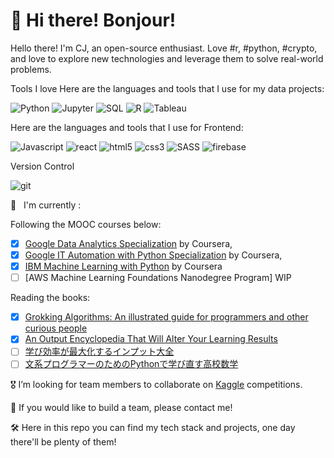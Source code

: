 # 👋 Hi there! Bonjour!
Hello there! I'm CJ, an open-source enthusiast. Love #r, #python, #crypto, and love to explore new technologies and leverage them to solve real-world problems. 

Tools I love
Here are the languages and tools that I use for my data projects: 

![Python](https://img.shields.io/badge/python-blue?&style=flat-square&logo=python&logoColor=white)
![Jupyter](https://img.shields.io/badge/-Jupyter-orange?style=flat-square&logo=jupyter&logoColor=white)
![SQL](https://img.shields.io/badge/-SQL-00758F?style=flat-square&logo=sql&logoColor=F29111)
![R](https://img.shields.io/badge/-R-276DC2?style=flat-square&logo=R)
![Tableau](https://img.shields.io/badge/-Tableau-blue?style=flat-square&logo=tableau&logoColor=white)

Here are the languages and tools that I use for Frontend:

![Javascript](https://img.shields.io/badge/javascript-F7DF1E?&style=flat-square&logo=javascript&logoColor=black)
![react](https://img.shields.io/badge/react-20232a?&style=flat-square&logo=react&logoColor=61DAFB)
![html5](https://img.shields.io/badge/html5-E34F26?&style=flat-square&logo=html5&logoColor=white)
![css3](https://img.shields.io/badge/css3-1572B6?&style=flat-square&logo=css3&logoColor=white)
![SASS](https://img.shields.io/badge/SASS-hotpink?&style=flat-square&logo=SASS&logoColor=white)
![firebase](https://img.shields.io/badge/firebase-039BE5?&style=flat-square&logo=firebase)

Version Control

![git](https://img.shields.io/badge/git-F05033?&style=flat-square&logo=git&logoColor=white)

📖   I'm currently :

Following the MOOC courses below:

- [x]  [Google Data Analytics Specialization](https://coursera.org/share/0ad6ead310ccce190847c121ebaea8ee) by Coursera,
- [x]  [Google IT Automation with Python Specialization](https://coursera.org/share/544a3db6765307d61ce9a4546a369454) by Coursera,
- [x]  [IBM Machine Learning with Python](https://coursera.org/share/07aa14a4d39810871ab87b6f310f9a8f) by Coursera
- [ ]  [AWS Machine Learning Foundations Nanodegree Program] WIP

Reading the books:

- [x]  [Grokking Algorithms: An illustrated guide for programmers and other curious people](https://www.manning.com/books/grokking-algorithms)
- [x]  [An Output Encyclopedia That Will Alter Your Learning Results](https://www.amazon.co.jp/%E5%AD%A6%E3%81%B3%E3%82%92%E7%B5%90%E6%9E%9C%E3%81%AB%E5%A4%89%E3%81%88%E3%82%8B%E3%82%A2%E3%82%A6%E3%83%88%E3%83%97%E3%83%83%E3%83%88%E5%A4%A7%E5%85%A8-Sanctuary-books-%E6%A8%BA%E6%B2%A2%E7%B4%AB%E8%8B%91/dp/4801400558)
- [ ]  [学び効率が最大化するインプット大全](https://www.amazon.co.jp/%E5%AD%A6%E3%81%B3%E5%8A%B9%E7%8E%87%E3%81%8C%E6%9C%80%E5%A4%A7%E5%8C%96%E3%81%99%E3%82%8B%E3%82%A4%E3%83%B3%E3%83%97%E3%83%83%E3%83%88%E5%A4%A7%E5%85%A8-%E6%A8%BA%E6%B2%A2%E7%B4%AB%E8%8B%91/dp/4801400698)
- [ ]  [文系プログラマーのためのPythonで学び直す高校数学](https://www.amazon.co.jp/%E6%96%87%E7%B3%BB%E3%83%97%E3%83%AD%E3%82%B0%E3%83%A9%E3%83%9E%E3%83%BC%E3%81%AE%E3%81%9F%E3%82%81%E3%81%AEPython%E3%81%A7%E5%AD%A6%E3%81%B3%E7%9B%B4%E3%81%99%E9%AB%98%E6%A0%A1%E6%95%B0%E5%AD%A6-%E8%B0%B7%E5%B0%BB%E3%81%8B%E3%81%8A%E3%82%8A-%E3%83%A1%E3%83%87%E3%82%A3%E3%83%83%E3%82%AF%E3%82%A8%E3%83%B3%E3%82%B8%E3%83%8B%E3%82%A2%E3%83%AA%E3%83%B3%E3%82%B0/dp/4822295915)

🎖 I’m looking for team members to collaborate on [Kaggle](https://www.kaggle.com/cjyen72) competitions.

🙏 If you would like to build a team, please contact me!

🛠 Here in this repo you can find my tech stack and projects, one day there'll be plenty of them!

<!--
**CJYen/CJYen** is a ✨ _special_ ✨ repository because its `README.md` (this file) appears on your GitHub profile.

Here are some ideas to get you started:

- 🔭 I’m currently working on ...
- 🌱 I’m currently learning ...
- 👯 I’m looking to collaborate on ...
- 🤔 I’m looking for help with ...
- 💬 Ask me about ...
- 📫 How to reach me: ...
- 😄 Pronouns: ...
- ⚡ Fun fact: ...
-->
